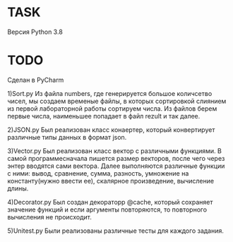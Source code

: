 # TASK
Версия Python 3.8

# TODO
Сделан в PyCharm

1)Sort.py
Из файла numbers, где генерируется большое количсетво чисел, мы создаем временые файлы, в которых сортировкой слиянием из первой лабораторной работы сортируем числа. Из файлов берем первые числа, наименьшее попадает  в файл rezult и так далее.

2)JSON.py
Был реализован класс конаертер, который конвертирует различные типы данных в формат json.

3)Vector.py
Был реализован класс вектор с различными функциями. В самой программесначала пишется размер векторов, после чего через энтер вводятся сами вектора. Далее выполняются различные функции с ними: вывод, сравнение, сумма, разность, умножение на константу(нужно ввести ее), скалярное произведение, вычисление длины.

4)Decorator.py
Был создан декораторр @cache, который сохраняет значение функций и если аргументы повторяются, то повторного вычисления не происходит. 

5)Unitest.py
Были реализованы различные тесты для каждого задания.
